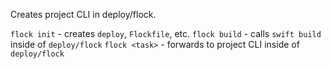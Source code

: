 Creates project CLI in deploy/flock.

`flock init` - creates `deploy`, `Flockfile`, etc.
`flock build` - calls `swift build` inside of `deploy/flock`
`flock <task>` - forwards to project CLI inside of `deploy/flock`